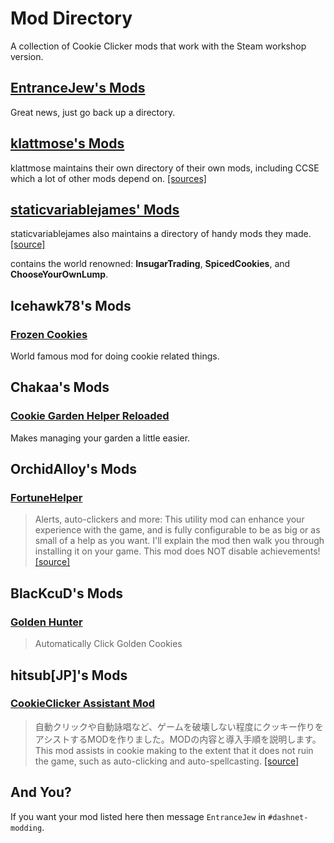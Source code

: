 # Mod Directory

A collection of Cookie Clicker mods that work with the Steam workshop version.

## [EntranceJew's Mods](https://github.com/EntranceJew/cookie-clicker-workshop-mods)

Great news, just go back up a directory.

## [klattmose's Mods](https://klattmose.github.io/CookieClicker/)

klattmose maintains their own directory of their own mods, including CCSE which a lot of other mods depend on. [[sources]](https://github.com/klattmose/klattmose.github.io/tree/master/CookieClicker/SteamMods)

## [staticvariablejames' Mods](https://staticvariablejames.github.io/CookieClickerSteamMods/)

staticvariablejames also maintains a directory of handy mods they made. [[source]](https://github.com/staticvariablejames/CookieClickerSteamMods/)

contains the world renowned: **InsugarTrading**, **SpicedCookies**, and **ChooseYourOwnLump**.

## Icehawk78's Mods

### [Frozen Cookies](https://github.com/Icehawk78/FrozenCookies)

World famous mod for doing cookie related things.

## Chakaa's Mods

### [Cookie Garden Helper Reloaded](https://github.com/Chakaa/cookie-garden-helper-reloaded)

Makes managing your garden a little easier.

## OrchidAlloy's Mods

### [FortuneHelper](https://steamcommunity.com/sharedfiles/filedetails/?id=2595513328)

> Alerts, auto-clickers and more: This utility mod can enhance your experience with the game, and is fully configurable to be as big or as small of a help as you want. I'll explain the mod then walk you through installing it on your game. This mod does NOT disable achievements! [[source]](https://github.com/orchidalloy/fortunehelper)

## BlacKcuD's Mods

### [Golden Hunter](https://steamcommunity.com/sharedfiles/filedetails/?id=2595101400)
> Automatically Click Golden Cookies

## hitsub[JP]'s Mods

### [CookieClicker Assistant Mod](https://steamcommunity.com/sharedfiles/filedetails/?id=2596469882)
> 自動クリックや自動詠唱など、ゲームを破壊しない程度にクッキー作りをアシストするMODを作りました。MODの内容と導入手順を説明します。
> This mod assists in cookie making to the extent that it does not ruin the game, such as auto-clicking and auto-spellcasting. [[source]](https://github.com/hitsub/CookieAssistant)

## And You?

If you want your mod listed here then message `EntranceJew` in `#dashnet-modding`.
